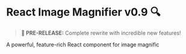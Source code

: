# React Image Magnifier v0.9 🔍

> **🚀 PRE-RELEASE:** Complete rewrite with incredible new features!

A powerful, feature-rich React component for image magnific